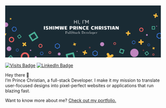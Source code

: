 ![Prince Chris's GitHub Banner](./GitHubHeader.png)

[![Visits Badge](https://badges.pufler.dev/visits/princechrix/princechrix)](https://princechristian.vercel.app/)
[![LinkedIn Badge](https://img.shields.io/badge/LinkedIn-Profile-informational?style=flat&logo=linkedin&logoColor=white&color=0D76A8)](https://www.linkedin.com/in/ishimwe-prince-christian-514098294/)
 
<div style="display: flex; align-items: center; justify-content: space-between;">
  <span>
    Hey there 👋 <br> I’m Prince Christian, a full-stack Developer. I make it my mission to translate user-focused designs into pixel-perfect websites or applications that run blazing fast. </span>
</div> 

Want to know more about me? [Check out my portfolio.](https://princechristian.vercel.app/)
